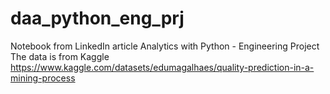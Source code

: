 # daa_python_eng_prj

Notebook from LinkedIn article Analytics with Python - Engineering Project
The data is from Kaggle https://www.kaggle.com/datasets/edumagalhaes/quality-prediction-in-a-mining-process
